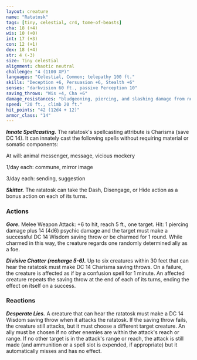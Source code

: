 ```yaml
---
layout: creature
name: "Ratatosk"
tags: [tiny, celestial, cr4, tome-of-beasts]
cha: 18 (+4)
wis: 10 (+0)
int: 17 (+3)
con: 12 (+1)
dex: 18 (+4)
str: 4 (-3)
size: Tiny celestial
alignment: chaotic neutral
challenge: "4 (1100 XP)"
languages: "Celestial, Common; telepathy 100 ft."
skills: "Deception +6, Persuasion +6, Stealth +6"
senses: "darkvision 60 ft., passive Perception 10"
saving_throws: "Wis +4, Cha +6"
damage_resistances: "bludgeoning, piercing, and slashing damage from nonmagical weapons"
speed: "20 ft., climb 20 ft."
hit_points: "42 (12d4 + 12)"
armor_class: "14"
---
```


***Innate Spellcasting.*** The ratatosk's spellcasting attribute is Charisma (save DC 14). It can innately cast the following spells without requiring material or somatic components:

At will: animal messenger, message, vicious mockery

1/day each: commune, mirror image

3/day each: sending, suggestion

***Skitter.*** The ratatosk can take the Dash, Disengage, or Hide action as a bonus action on each of its turns.

### Actions

***Gore.*** Melee Weapon Attack: +6 to hit, reach 5 ft., one target. Hit: 1 piercing damage plus 14 (4d6) psychic damage and the target must make a successful DC 14 Wisdom saving throw or be charmed for 1 round. While charmed in this way, the creature regards one randomly determined ally as a foe.

***Divisive Chatter (recharge 5-6).*** Up to six creatures within 30 feet that can hear the ratatosk must make DC 14 Charisma saving throws. On a failure, the creature is affected as if by a confusion spell for 1 minute. An affected creature repeats the saving throw at the end of each of its turns, ending the effect on itself on a success.

### Reactions

***Desperate Lies.*** A creature that can hear the ratatosk must make a DC 14 Wisdom saving throw when it attacks the ratatosk. If the saving throw fails, the creature still attacks, but it must choose a different target creature. An ally must be chosen if no other enemies are within the attack's reach or range. If no other target is in the attack's range or reach, the attack is still made (and ammunition or a spell slot is expended, if appropriate) but it automatically misses and has no effect.

